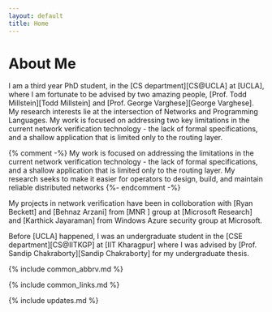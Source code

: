 ```yaml
---
layout: default
title: Home
---
```

<main id="main" class="site-main">

<h1 class="title-small-caps">About Me</h1>


<div class="bio" markdown="1">
I am a third year PhD student, in the [CS department][CS@UCLA] at [UCLA], where I am fortunate to be advised by two amazing people, [Prof. Todd Millstein][Todd Millstein] and [Prof. George Varghese][George Varghese]. My research interests lie at the intersection of Networks and Programming Languages. My work is focused on addressing two key limitations in the current network verification technology - the lack of formal specifications, and a shallow application that is limited only to the routing layer. 

{% comment -%}
My work is focused on addressing the limitations in the current network verification technology - the lack of formal specifications, and a shallow application that is limited only to the routing layer.
My research seeks to make it easier for operators to design, build, and maintain reliable distributed networks
{%- endcomment -%}

My projects in network verification have been in colloboration with [Ryan Beckett] and [Behnaz Arzani] from [MNR ] group at [Microsoft Research] and [Karthick Jayaraman] from Windows Azure security group at Microsoft.

Before [UCLA] happened, I  was an undergraduate student in the [CSE department][CS@IITKGP] at [IIT Kharagpur] where I was advised by [Prof. Sandip Chakraborty][Sandip Chakraborty] for my undergraduate thesis.

{% include common_abbrv.md %}

{% include common_links.md %}
</div>

{% include updates.md %}
</main>




